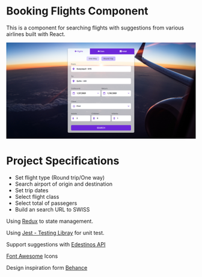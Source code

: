 # Booking Flights Component

This is a component for searching flights with suggestions from various airlines built with React.

![](./docs/screenshot.png)

# Project Specifications

- Set flight type (Round trip/One way)
- Search airport of origin and destination
- Set trip dates
- Select flight class
- Select total of passegers
- Build an search URL to SWISS

Using [Redux](https://redux.js.org/) to state management.

Using [Jest - Testing Libray](https://jestjs.io/) for unit test.

Support suggestions with [Edestinos API](https://edestinos.com)

[Font Awesome](https://fontawesome.com/) Icons

Design inspiration form [Behance](https://www.behance.net/gallery/111277885/violet-trip-web-site-for-flight-booking)
